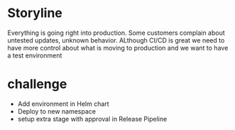 # Storyline

Everything is going right into production. Some customers complain about untested updates, unknown behavior. ALthough CI/CD is great we need to have more control about what is moving to production and we want to have a test environment

# challenge
* Add environment in Helm chart
* Deploy to new namespace
* setup extra stage with approval in Release Pipeline
